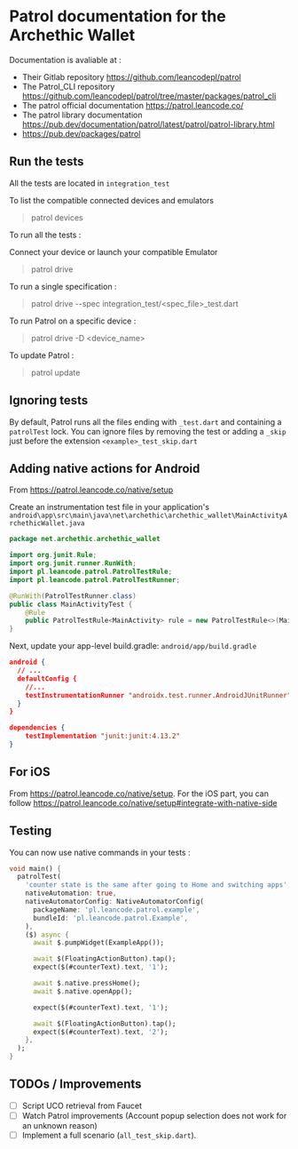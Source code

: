# Patrol documentation for the Archethic Wallet

Documentation is avaliable at :

- Their Gitlab repository https://github.com/leancodepl/patrol
- The Patrol_CLI repository https://github.com/leancodepl/patrol/tree/master/packages/patrol_cli
- The patrol official documentation https://patrol.leancode.co/
- The patrol library documentation https://pub.dev/documentation/patrol/latest/patrol/patrol-library.html
- https://pub.dev/packages/patrol

## Run the tests

All the tests are located in `integration_test`

To list the compatible connected devices and emulators

> patrol devices

To run all the tests :

Connect your device or launch your compatible Emulator

> patrol drive

To run a single specification :

> patrol drive --spec integration_test/<spec_file>_test.dart

To run Patrol on a specific device :

> patrol drive -D <device_name>

To update Patrol :

> patrol update

## Ignoring tests

By default, Patrol runs all the files ending with `_test.dart` and containing a `patrolTest` lock. You can ignore files by removing the test or adding a `_skip` just before the extension `<example>_test_skip.dart`

## Adding native actions for Android

From https://patrol.leancode.co/native/setup

Create an instrumentation test file in your application's `android\app\src\main\java\net\archethic\archethic_wallet\MainActivityArchethicWallet.java`

```java
package net.archethic.archethic_wallet

import org.junit.Rule;
import org.junit.runner.RunWith;
import pl.leancode.patrol.PatrolTestRule;
import pl.leancode.patrol.PatrolTestRunner;

@RunWith(PatrolTestRunner.class)
public class MainActivityTest {
    @Rule
    public PatrolTestRule<MainActivity> rule = new PatrolTestRule<>(MainActivity.class);
}
```

Next, update your app-level build.gradle:
`android/app/build.gradle`

```json
android {
  // ...
  defaultConfig {
    //...
    testInstrumentationRunner "androidx.test.runner.AndroidJUnitRunner"
  }
}

dependencies {
    testImplementation "junit:junit:4.13.2"
}
```

## For iOS

From https://patrol.leancode.co/native/setup.
For the iOS part, you can follow https://patrol.leancode.co/native/setup#integrate-with-native-side

## Testing

You can now use native commands in your tests :

```dart
void main() {
  patrolTest(
    'counter state is the same after going to Home and switching apps',
    nativeAutomation: true,
    nativeAutomatorConfig: NativeAutomatorConfig(
      packageName: 'pl.leancode.patrol.example',
      bundleId: 'pl.leancode.patrol.Example',
    ),
    ($) async {
      await $.pumpWidget(ExampleApp());

      await $(FloatingActionButton).tap();
      expect($(#counterText).text, '1');

      await $.native.pressHome();
      await $.native.openApp();

      expect($(#counterText).text, '1');

      await $(FloatingActionButton).tap();
      expect($(#counterText).text, '2');
    },
  );
}
```

## TODOs / Improvements

- [ ] Script UCO retrieval from Faucet
- [ ] Watch Patrol improvements (Account popup selection does not work for an unknown reason)
- [ ] Implement a full scenario (`all_test_skip.dart`).
